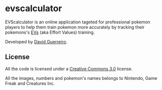 # evscalculator

EVScalculator is an online application tageted for professional pokemon players to help them train pokemon more accurately by tracking their pokemons's [EVs](http://bulbapedia.bulbagarden.net/wiki/Effort_values) (aka Effort Values) training.

Developed by [David Guerreiro](http://davidguerreiro.com). 

## License
All the code is licensed under a [Creative Commons 3.0](http://creativecommons.org/licenses/by-nc-sa/3.0/deed) license.

All the images, numbers and pokemon's names belongs to Nintendo, Game Freak and Creatures Inc.
